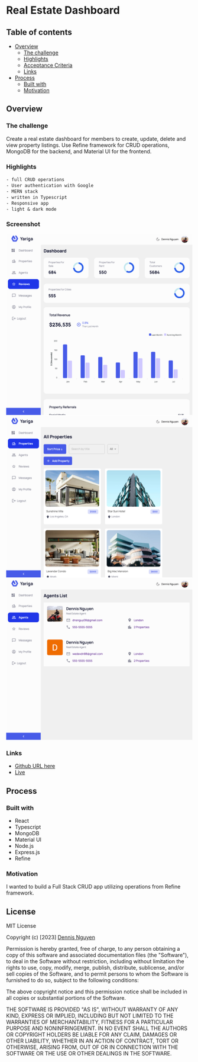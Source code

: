 # Real Estate Dashboard

## Table of contents

- [Overview](#overview)
  - [The challenge](#the-challenge)
  - [Highlights](#highlights)
  - [Acceptance Criteria](#acceptance-criteria)
  - [Links](#links)
- [Process](#process)
  - [Built with](#built-with)
  - [Motivation](#motivation)

## Overview

### The challenge

Create a real estate dashboard for members to create, update, delete and view property listings. Use Refine framework for CRUD operations, MongoDB for the backend, and Material UI for the frontend.

### Highlights

    - full CRUD operations
    - User authentication with Google
    - MERN stack
    - written in Typescript
    - Responsive app
    - light & dark mode

### Screenshot

![dashboard](client/src/assets/dashboard.png)
![properties](client/src/assets/properties.png)
![agents](client/src/assets/agents.png)

### Links

- [Github URL here](https://github.com/dnsnguy08/refine_admin_page)
- [Live](https://refine-real-estate-dashboard.netlify.app/)

## Process

### Built with
- React
- Typescript
- MongoDB
- Material UI
- Node.js
- Express.js
- Refine


### Motivation
I wanted to build a Full Stack CRUD app utilizing operations from Refine framework.

## License
MIT License

Copyright (c) [2023] [Dennis Nguyen](https://github.com/dnsnguy08)

Permission is hereby granted, free of charge, to any person obtaining a copy
of this software and associated documentation files (the "Software"), to deal
in the Software without restriction, including without limitation the rights
to use, copy, modify, merge, publish, distribute, sublicense, and/or sell
copies of the Software, and to permit persons to whom the Software is
furnished to do so, subject to the following conditions:

The above copyright notice and this permission notice shall be included in all
copies or substantial portions of the Software.

THE SOFTWARE IS PROVIDED "AS IS", WITHOUT WARRANTY OF ANY KIND, EXPRESS OR
IMPLIED, INCLUDING BUT NOT LIMITED TO THE WARRANTIES OF MERCHANTABILITY,
FITNESS FOR A PARTICULAR PURPOSE AND NONINFRINGEMENT. IN NO EVENT SHALL THE
AUTHORS OR COPYRIGHT HOLDERS BE LIABLE FOR ANY CLAIM, DAMAGES OR OTHER
LIABILITY, WHETHER IN AN ACTION OF CONTRACT, TORT OR OTHERWISE, ARISING FROM,
OUT OF OR IN CONNECTION WITH THE SOFTWARE OR THE USE OR OTHER DEALINGS IN THE
SOFTWARE.
